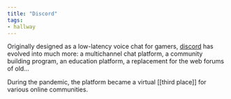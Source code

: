 ```yaml
---
title: "Discord"
tags: 
- hallway
---
```


Originally designed as a low-latency voice chat for gamers, [discord](https://discord.com/) has evolved into much more: a multichannel chat platform, a community building program, an education platform, a replacement for the web forums of old... 

During the pandemic, the platform became a virtual [[third place]] for various online communities.